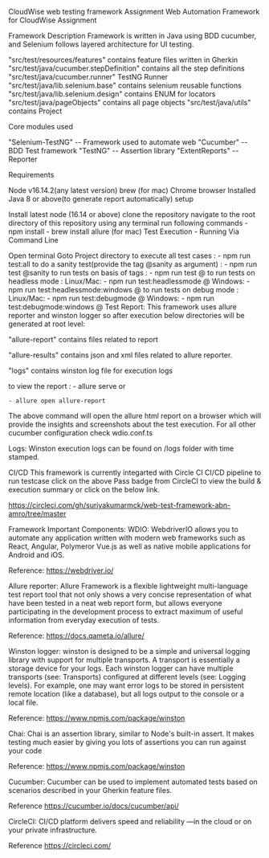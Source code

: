 CloudWise web testing framework Assignment
Web Automation Framework for CloudWise Assignment

Framework Description
Framework is written in Java using BDD cucumber, and Selenium follows layered architecture for UI testing.

"src/test/resources/features" contains feature files written in Gherkin
"src/test/java/cucumber.stepDefinition" contains all the step definitions
"src/test/java/cucumber.runner" TestNG Runner
"src/test/java/lib.selenium.base" contains selenium reusable functions
"src/test/java/lib.selenium.design" contains ENUM for locators
"src/test/java/pageObjects" contains all page objects
"src/test/java/utils" contains Project

Core modules used

"Selenium-TestNG" -- Framework used to automate web
"Cucumber" -- BDD Test framework
"TestNG" -- Assertion library
"ExtentReports" -- Reporter

Requirements

Node v16.14.2(any latest version)
brew (for mac)
Chrome browser Installed
Java 8 or above(to generate report automatically)
setup

Install latest node (16.14 or above)
clone the repository
navigate to the root directory of this repository using any terminal
run following commands
    - npm install
    - brew install allure (for mac)
Test Execution - Running Via Command Line

Open terminal
Goto Project directory
to execute all test cases :
	- npm run test:all
to do a sanity test(provide the tag @sanity as argument) :
	- npm run test @sanity
to run tests on basis of tags :
	- npm run test @<tagname>
to run tests on headless mode :
Linux/Mac:
	 - npm run test:headlessmode @<tagname>
Windows:
     - npm run test:headlessmode:windows @<tagname>
to run tests on debug mode :
Linux/Mac:
	 - npm run test:debugmode @<tagname>
Windows:
     - npm run test:debugmode:windows @<tagname>
Test Report:
This framework uses allure reporter and winston logger so after execution below directories will be generated at root level:

"allure-report" contains files related to report

"allure-results" contains json and xml files related to allure reporter.

"logs" contains winston log file for execution logs

to view the report :
	- allure serve 
or

	- allure open allure-report 
The above command will open the allure html report on a browser which will provide the insights and screenshots about the test execution. For all other cucumber configuration check wdio.conf.ts

Logs:
Winston execution logs can be found on /logs folder with time stamped.

CI/CD
This framework is currently integarted with Circle CI CI/CD pipeline to run testcase click on the above Pass badge from CircleCI to view the build & execution summary or click on the below link.

https://circleci.com/gh/suriyakumarmck/web-test-framework-abn-amro/tree/master

Framework Important Components:
WDIO:
WebdriverIO allows you to automate any application written with modern web frameworks such as React, Angular, Polymeror Vue.js as well as native mobile applications for Android and iOS.

Reference: https://webdriver.io/

Allure reporter:
Allure Framework is a flexible lightweight multi-language test report tool that not only shows a very concise representation of what have been tested in a neat web report form, but allows everyone participating in the development process to extract maximum of useful information from everyday execution of tests.

Reference: https://docs.qameta.io/allure/

Winston logger:
winston is designed to be a simple and universal logging library with support for multiple transports. A transport is essentially a storage device for your logs. Each winston logger can have multiple transports (see: Transports) configured at different levels (see: Logging levels). For example, one may want error logs to be stored in persistent remote location (like a database), but all logs output to the console or a local file.

Reference: https://www.npmjs.com/package/winston

Chai:
Chai is an assertion library, similar to Node's built-in assert. It makes testing much easier by giving you lots of assertions you can run against your code

Reference: https://www.npmjs.com/package/winston

Cucumber:
Cucumber can be used to implement automated tests based on scenarios described in your Gherkin feature files.

Reference https://cucumber.io/docs/cucumber/api/

CircleCI:
CI/CD platform delivers speed and reliability —in the cloud or on your private infrastructure.

Reference https://circleci.com/
